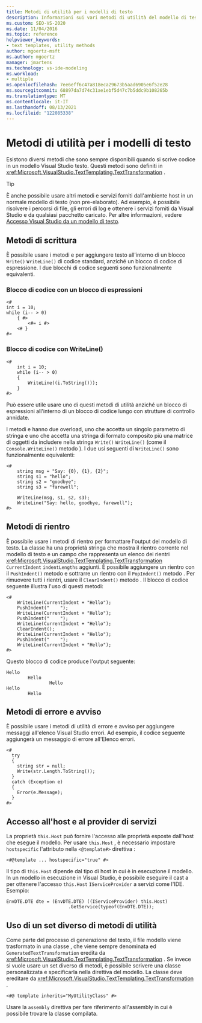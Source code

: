 ```yaml
---
title: Metodi di utilità per i modelli di testo
description: Informazioni sui vari metodi di utilità del modello di testo disponibili quando si scrive codice in Visual Studio.
ms.custom: SEO-VS-2020
ms.date: 11/04/2016
ms.topic: reference
helpviewer_keywords:
- text templates, utility methods
author: mgoertz-msft
ms.author: mgoertz
manager: jmartens
ms.technology: vs-ide-modeling
ms.workload:
- multiple
ms.openlocfilehash: 7ee6eff6c47a818eca29673b5aad6905e6f52e28
ms.sourcegitcommit: 68897da7d74c31ae1ebf5d47c7b5ddc9b108265b
ms.translationtype: MT
ms.contentlocale: it-IT
ms.lasthandoff: 08/13/2021
ms.locfileid: "122085338"
---
```

# <a name="text-template-utility-methods"></a>Metodi di utilità per i modelli di testo

Esistono diversi metodi che sono sempre disponibili quando si scrive codice in un modello Visual Studio testo. Questi metodi sono definiti in <xref:Microsoft.VisualStudio.TextTemplating.TextTransformation> .

> [!TIP]
> È anche possibile usare altri metodi e servizi forniti dall'ambiente host in un normale modello di testo (non pre-elaborato). Ad esempio, è possibile risolvere i percorsi di file, gli errori di log e ottenere i servizi forniti da Visual Studio e da qualsiasi pacchetto caricato. Per altre informazioni, vedere [Accesso Visual Studio da un modello di testo](/previous-versions/visualstudio/visual-studio-2010/gg604090\(v\=vs.100\)).

## <a name="write-methods"></a>Metodi di scrittura

È possibile usare i metodi e per aggiungere testo all'interno di un blocco `Write()` `WriteLine()` di codice standard, anziché un blocco di codice di espressione. I due blocchi di codice seguenti sono funzionalmente equivalenti.

### <a name="code-block-with-an-expression-block"></a>Blocco di codice con un blocco di espressioni

```
<#
int i = 10;
while (i-- > 0)
    { #>
        <#= i #>
    <# }
#>
```

### <a name="code-block-using-writeline"></a>Blocco di codice con WriteLine()

```
<#
    int i = 10;
    while (i-- > 0)
    {
        WriteLine((i.ToString()));
    }
#>
```

Può essere utile usare uno di questi metodi di utilità anziché un blocco di espressioni all'interno di un blocco di codice lungo con strutture di controllo annidate.

I metodi e hanno due overload, uno che accetta un singolo parametro di stringa e uno che accetta una stringa di formato composito più una matrice di oggetti da includere nella stringa `Write()` `WriteLine()` (come il `Console.WriteLine()` metodo ). I due usi seguenti di `WriteLine()` sono funzionalmente equivalenti:

```
<#
    string msg = "Say: {0}, {1}, {2}";
    string s1 = "hello";
    string s2 = "goodbye";
    string s3 = "farewell";

    WriteLine(msg, s1, s2, s3);
    WriteLine("Say: hello, goodbye, farewell");
#>
```

## <a name="indentation-methods"></a>Metodi di rientro

È possibile usare i metodi di rientro per formattare l'output del modello di testo. La classe ha una proprietà stringa che mostra il rientro corrente nel modello di testo e un campo che rappresenta un elenco dei rientri <xref:Microsoft.VisualStudio.TextTemplating.TextTransformation> `CurrentIndent` `indentLengths` aggiunti. È possibile aggiungere un rientro con il `PushIndent()` metodo e sottrarre un rientro con il `PopIndent()` metodo . Per rimuovere tutti i rientri, usare il `ClearIndent()` metodo . Il blocco di codice seguente illustra l'uso di questi metodi:

```
<#
    WriteLine(CurrentIndent + "Hello");
    PushIndent("    ");
    WriteLine(CurrentIndent + "Hello");
    PushIndent("    ");
    WriteLine(CurrentIndent + "Hello");
    ClearIndent();
    WriteLine(CurrentIndent + "Hello");
    PushIndent("    ");
    WriteLine(CurrentIndent + "Hello");
#>
```

Questo blocco di codice produce l'output seguente:

```
Hello
        Hello
                Hello
Hello
        Hello
```

## <a name="error-and-warning-methods"></a>Metodi di errore e avviso

È possibile usare i metodi di utilità di errore e avviso per aggiungere messaggi all'elenco Visual Studio errori. Ad esempio, il codice seguente aggiungerà un messaggio di errore all'Elenco errori.

```
<#
  try
  {
    string str = null;
    Write(str.Length.ToString());
  }
  catch (Exception e)
  {
    Error(e.Message);
  }
#>
```

## <a name="access-to-host-and-service-provider"></a>Accesso all'host e al provider di servizi

La proprietà `this.Host` può fornire l'accesso alle proprietà esposte dall'host che esegue il modello. Per usare `this.Host` , è necessario impostare `hostspecific` l'attributo nella `<@template#>` direttiva :

`<#@template ... hostspecific="true" #>`

Il tipo di `this.Host` dipende dal tipo di host in cui è in esecuzione il modello. In un modello in esecuzione in Visual Studio, è possibile eseguire il cast a per ottenere l'accesso `this.Host` `IServiceProvider` a servizi come l'IDE. Esempio:

```
EnvDTE.DTE dte = (EnvDTE.DTE) ((IServiceProvider) this.Host)
                       .GetService(typeof(EnvDTE.DTE));
```

## <a name="using-a-different-set-of-utility-methods"></a>Uso di un set diverso di metodi di utilità

Come parte del processo di generazione del testo, il file modello viene trasformato in una classe , che viene sempre denominata ed `GeneratedTextTransformation` eredita da <xref:Microsoft.VisualStudio.TextTemplating.TextTransformation> . Se invece si vuole usare un set diverso di metodi, è possibile scrivere una classe personalizzata e specificarla nella direttiva del modello. La classe deve ereditare da <xref:Microsoft.VisualStudio.TextTemplating.TextTransformation> .

```
<#@ template inherits="MyUtilityClass" #>
```

Usare la `assembly` direttiva per fare riferimento all'assembly in cui è possibile trovare la classe compilata.
